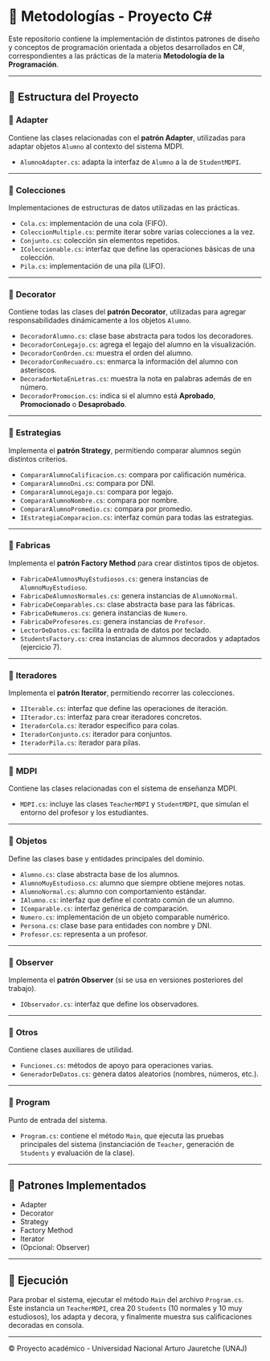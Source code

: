 # 🧠 Metodologías - Proyecto C#

Este repositorio contiene la implementación de distintos patrones de diseño y conceptos de programación orientada a objetos desarrollados en C#, correspondientes a las prácticas de la materia **Metodología de la Programación**.

---

## 📁 Estructura del Proyecto

### 🔹 **Adapter**
Contiene las clases relacionadas con el **patrón Adapter**, utilizadas para adaptar objetos `Alumno` al contexto del sistema MDPI.
- `AlumnoAdapter.cs`: adapta la interfaz de `Alumno` a la de `StudentMDPI`.

---

### 🔹 **Colecciones**
Implementaciones de estructuras de datos utilizadas en las prácticas.
- `Cola.cs`: implementación de una cola (FIFO).
- `ColeccionMultiple.cs`: permite iterar sobre varias colecciones a la vez.
- `Conjunto.cs`: colección sin elementos repetidos.
- `IColeccionable.cs`: interfaz que define las operaciones básicas de una colección.
- `Pila.cs`: implementación de una pila (LIFO).

---

### 🔹 **Decorator**
Contiene todas las clases del **patrón Decorator**, utilizadas para agregar responsabilidades dinámicamente a los objetos `Alumno`.
- `DecoradorAlumno.cs`: clase base abstracta para todos los decoradores.
- `DecoradorConLegajo.cs`: agrega el legajo del alumno en la visualización.
- `DecoradorConOrden.cs`: muestra el orden del alumno.
- `DecoradorConRecuadro.cs`: enmarca la información del alumno con asteriscos.
- `DecoradorNotaEnLetras.cs`: muestra la nota en palabras además de en número.
- `DecoradorPromocion.cs`: indica si el alumno está **Aprobado**, **Promocionado** o **Desaprobado**.

---

### 🔹 **Estrategias**
Implementa el **patrón Strategy**, permitiendo comparar alumnos según distintos criterios.
- `CompararAlumnoCalificacion.cs`: compara por calificación numérica.
- `CompararAlumnoDni.cs`: compara por DNI.
- `CompararAlumnoLegajo.cs`: compara por legajo.
- `CompararAlumnoNombre.cs`: compara por nombre.
- `CompararAlumnoPromedio.cs`: compara por promedio.
- `IEstrategiaComparacion.cs`: interfaz común para todas las estrategias.

---

### 🔹 **Fabricas**
Implementa el **patrón Factory Method** para crear distintos tipos de objetos.
- `FabricaDeAlumnosMuyEstudiosos.cs`: genera instancias de `AlumnoMuyEstudioso`.
- `FabricaDeAlumnosNormales.cs`: genera instancias de `AlumnoNormal`.
- `FabricaDeComparables.cs`: clase abstracta base para las fábricas.
- `FabricaDeNumeros.cs`: genera instancias de `Numero`.
- `FabricaDeProfesores.cs`: genera instancias de `Profesor`.
- `LectorDeDatos.cs`: facilita la entrada de datos por teclado.
- `StudentsFactory.cs`: crea instancias de alumnos decorados y adaptados (ejercicio 7).

---

### 🔹 **Iteradores**
Implementa el **patrón Iterator**, permitiendo recorrer las colecciones.
- `IIterable.cs`: interfaz que define las operaciones de iteración.
- `IIterador.cs`: interfaz para crear iteradores concretos.
- `IteradorCola.cs`: iterador específico para colas.
- `IteradorConjunto.cs`: iterador para conjuntos.
- `IteradorPila.cs`: iterador para pilas.

---

### 🔹 **MDPI**
Contiene las clases relacionadas con el sistema de enseñanza MDPI.
- `MDPI.cs`: incluye las clases `TeacherMDPI` y `StudentMDPI`, que simulan el entorno del profesor y los estudiantes.

---

### 🔹 **Objetos**
Define las clases base y entidades principales del dominio.
- `Alumno.cs`: clase abstracta base de los alumnos.
- `AlumnoMuyEstudioso.cs`: alumno que siempre obtiene mejores notas.
- `AlumnoNormal.cs`: alumno con comportamiento estándar.
- `IAlumno.cs`: interfaz que define el contrato común de un alumno.
- `IComparable.cs`: interfaz genérica de comparación.
- `Numero.cs`: implementación de un objeto comparable numérico.
- `Persona.cs`: clase base para entidades con nombre y DNI.
- `Profesor.cs`: representa a un profesor.

---

### 🔹 **Observer**
Implementa el **patrón Observer** (si se usa en versiones posteriores del trabajo).
- `IObservador.cs`: interfaz que define los observadores.

---

### 🔹 **Otros**
Contiene clases auxiliares de utilidad.
- `Funciones.cs`: métodos de apoyo para operaciones varias.
- `GeneradorDeDatos.cs`: genera datos aleatorios (nombres, números, etc.).

---

### 🔹 **Program**
Punto de entrada del sistema.
- `Program.cs`: contiene el método `Main`, que ejecuta las pruebas principales del sistema (instanciación de `Teacher`, generación de `Students` y evaluación de la clase).

---

## 🧩 Patrones Implementados

- Adapter  
- Decorator  
- Strategy  
- Factory Method  
- Iterator  
- (Opcional: Observer)

---

## 🚀 Ejecución
Para probar el sistema, ejecutar el método `Main` del archivo `Program.cs`.  
Este instancia un `TeacherMDPI`, crea 20 `Students` (10 normales y 10 muy estudiosos), los adapta y decora, y finalmente muestra sus calificaciones decoradas en consola.

---

© Proyecto académico - Universidad Nacional Arturo Jauretche (UNAJ)
